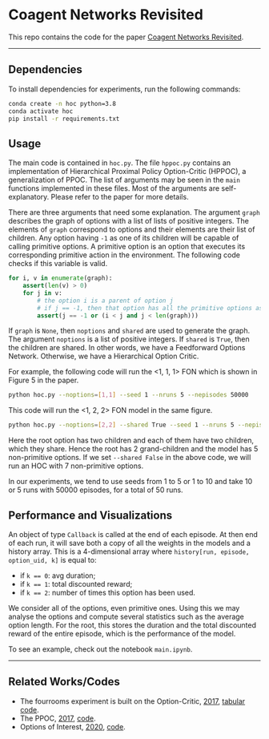 # Coagent Networks Revisited
This repo contains the code for the paper [Coagent Networks Revisited](https://arxiv.org/abs/2001.10474).

---

## Dependencies
To install dependencies for experiments, run the following commands:
``` bash
conda create -n hoc python=3.8
conda activate hoc
pip install -r requirements.txt
```

## Usage
The main code is contained in `hoc.py`. The file `hppoc.py` contains an implementation of Hierarchical Proximal Policy Option-Critic (HPPOC), a generalization of PPOC.
The list of arguments may be seen in the `main` functions implemented in these files. 
Most of the arguments are self-explanatory.
Please refer to the paper for more details.

There are three arguments that need some explanation.
The argument `graph` describes the graph of options with a list of lists of positive integers.
The elements of `graph` correspond to options and their elements are their list of children.
Any option having `-1` as one of its children will be capable of calling primitive options.
A primitive option is an option that executes its corresponding primitive action in the environment.
The following code checks if this variable is valid.
``` python
for i, v in enumerate(graph):
    assert(len(v) > 0)
    for j in v:
        # the option i is a parent of option j
        # if j == -1, then that option has all the primitive options as children as well as other j in v
        assert(j == -1 or (i < j and j < len(graph)))
```

If `graph` is `None`, then `noptions` and `shared` are used to generate the graph. 
The argument `noptions` is a list of positive integers.
If `shared` is `True`, then the children are shared.
In other words, we have a Feedforward Options Network.
Otherwise, we have a Hierarchical Option Critic.

For example, the following code will run the <1, 1, 1> FON which is shown in Figure 5 in the paper.
```bash
python hoc.py --noptions=[1,1] --seed 1 --nruns 5 --nepisodes 50000
```
This code will run the <1, 2, 2> FON model in the same figure.
```bash
python hoc.py --noptions=[2,2] --shared True --seed 1 --nruns 5 --nepisodes 50000
```
Here the root option has two children and each of them have two children, which they share.
Hence the root has 2 grand-children and the model has 5 non-primitive options.
If we set `--shared False` in the above code, we will run an HOC with 7 non-primitive options.

In our experiments, we tend to use seeds from 1 to 5 or 1 to 10 and take 10 or 5 runs with 50000 episodes, for a total of 50 runs.

## Performance and Visualizations

An object of type `Callback` is called at the end of each episode.
At then end of each run, it will save both a copy of all the weights in the models and a history array.
This is a 4-dimensional array where
`history[run, episode, option_uid, k]`
is equal to:
- if `k == 0`: avg duration;
- if `k == 1`: total discounted reward;
- if `k == 2`: number of times this option has been used.

We consider all of the options, even primitive ones.
Using this we may analyse the options and compute several statistics such as the average option length.
For the root, this stores the duration and the total discounted reward of the entire episode, which is the performance of the model.

To see an example, check out the notebook `main.ipynb`.

---

## Related Works/Codes
* The fourrooms experiment is built on the Option-Critic, [2017](https://ojs.aaai.org/index.php/AAAI/article/download/10916/10775), [tabular code](https://github.com/jeanharb/option_critic/tree/master/fourrooms).
* The PPOC, [2017](https://arxiv.org/abs/1712.00004), [code](https://github.com/mklissa/PPOC).
* Options of Interest, [2020](https://arxiv.org/abs/2001.00271), [code](https://github.com/kkhetarpal/ioc).

